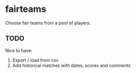 # fairteams

Choose fair teams from a pool of players.

## TODO
Nice to have:
1. Export / load from csv
2. Add historical matches with dates, scores and comments
